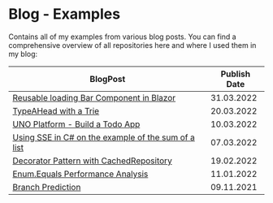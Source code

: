 # Blog - Examples

Contains all of my examples from various blog posts. You can find a comprehensive overview of all repositories here and where I used them in my blog:

| BlogPost                                                                        | Publish Date |
| ------------------------------------------------------------------------------- | ------------ |
| [Reusable loading Bar Component in Blazor](BlazorLoadingComponent/)             | 31.03.2022   |
| [TypeAHead with a Trie](TrieTypeAHead/)                                         | 20.03.2022   |
| [UNO Platform - Build a Todo App](TodoApp/)                                     | 10.03.2022   |
| [Using SSE in C# on the example of the sum of a list](ArraySumPerformanceSIMD/) | 07.03.2022   |
| [Decorator Pattern with CachedRepository](DecoratorPattern/)                    | 19.02.2022   |
| [Enum.Equals Performance Analysis](EnumEqualsPerformance/)                      | 11.01.2022   |
| [Branch Prediction](BranchPrediction/)                                          | 09.11.2021   |
